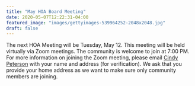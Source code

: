 ```yaml
---
title: "May HOA Board Meeting"
date: 2020-05-07T12:22:31-04:00
featured_image: "images/gettyimages-539964252-2048x2048.jpg"
draft: false
---
```

The next HOA Meeting will be Tuesday, May 12. This meeting will be held virtually via Zoom meetings. The community is welcome to join at 7:00 PM. For more information on joining the Zoom meeting, please email [Cindy Peterson](mailto:jimandcindyp@gmail.com) with your name and address (for verification). We ask that you provide your home address as we want to make sure only community members are joining.
